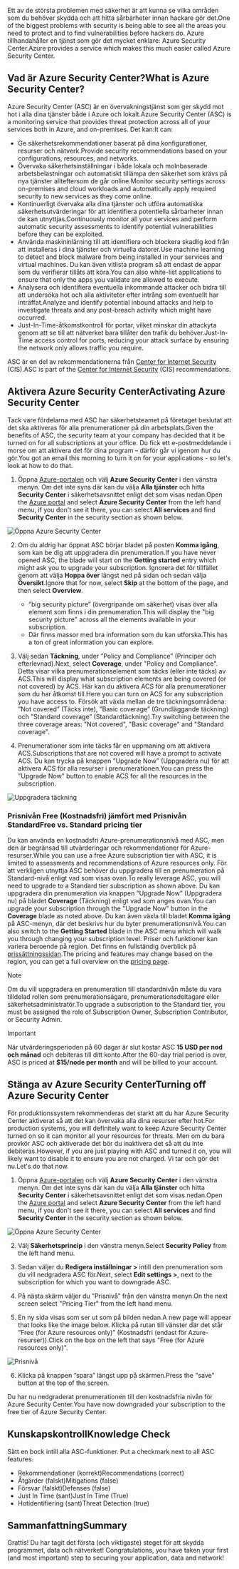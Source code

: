 <span data-ttu-id="6af31-101">Ett av de största problemen med säkerhet är att kunna se vilka områden som du behöver skydda och att hitta sårbarheter innan hackare gör det.</span><span class="sxs-lookup"><span data-stu-id="6af31-101">One of the biggest problems with security is being able to see all the areas you need to protect and to find vulnerabilities before hackers do.</span></span> <span data-ttu-id="6af31-102">Azure tillhandahåller en tjänst som gör det mycket enklare: Azure Security Center.</span><span class="sxs-lookup"><span data-stu-id="6af31-102">Azure provides a service which makes this much easier called Azure Security Center.</span></span>

## <a name="what-is-azure-security-center"></a><span data-ttu-id="6af31-103">Vad är Azure Security Center?</span><span class="sxs-lookup"><span data-stu-id="6af31-103">What is Azure Security Center?</span></span>

<span data-ttu-id="6af31-104">Azure Security Center (ASC) är en övervakningstjänst som ger skydd mot hot i alla dina tjänster både i Azure och lokalt.</span><span class="sxs-lookup"><span data-stu-id="6af31-104">Azure Security Center (ASC) is a monitoring service that provides threat protection across all of your services both in Azure, and on-premises.</span></span> <span data-ttu-id="6af31-105">Det kan:</span><span class="sxs-lookup"><span data-stu-id="6af31-105">It can:</span></span>

- <span data-ttu-id="6af31-106">Ge säkerhetsrekommendationer baserat på dina konfigurationer, resurser och nätverk.</span><span class="sxs-lookup"><span data-stu-id="6af31-106">Provide security recommendations based on your configurations, resources, and networks.</span></span>
- <span data-ttu-id="6af31-107">Övervaka säkerhetsinställningar i både lokala och molnbaserade arbetsbelastningar och automatiskt tillämpa den säkerhet som krävs på nya tjänster allteftersom de går online.</span><span class="sxs-lookup"><span data-stu-id="6af31-107">Monitor security settings across on-premises and cloud workloads and automatically apply required security to new services as they come online.</span></span>
- <span data-ttu-id="6af31-108">Kontinuerligt övervaka alla dina tjänster och utföra automatiska säkerhetsutvärderingar för att identifiera potentiella sårbarheter innan de kan utnyttjas.</span><span class="sxs-lookup"><span data-stu-id="6af31-108">Continuously monitor all your services and perform automatic security assessments to identify potential vulnerabilities before they can be exploited.</span></span>
- <span data-ttu-id="6af31-109">Använda maskininlärning till att identifiera och blockera skadlig kod från att installeras i dina tjänster och virtuella datorer.</span><span class="sxs-lookup"><span data-stu-id="6af31-109">Use machine learning to detect and block malware from being installed in your services and virtual machines.</span></span> <span data-ttu-id="6af31-110">Du kan även vitlista program så att endast de appar som du verifierar tillåts att köra.</span><span class="sxs-lookup"><span data-stu-id="6af31-110">You can also white-list applications to ensure that only the apps you validate are allowed to execute.</span></span>
- <span data-ttu-id="6af31-111">Analysera och identifiera eventuella inkommande attacker och bidra till att undersöka hot och alla aktiviteter efter intrång som eventuellt har inträffat.</span><span class="sxs-lookup"><span data-stu-id="6af31-111">Analyze and identify potential inbound attacks and help to investigate threats and any post-breach activity which might have occurred.</span></span>
- <span data-ttu-id="6af31-112">Just-In-Time-åtkomstkontroll för portar, vilket minskar din attackyta genom att se till att nätverket bara tillåter den trafik du behöver.</span><span class="sxs-lookup"><span data-stu-id="6af31-112">Just-In-Time access control for ports, reducing your attack surface by ensuring the network only allows traffic you require.</span></span>

<span data-ttu-id="6af31-113">ASC är en del av rekommendationerna från [Center for Internet Security](https://www.cisecurity.org/cis-benchmarks/) (CIS).</span><span class="sxs-lookup"><span data-stu-id="6af31-113">ASC is part of the [Center for Internet Security](https://www.cisecurity.org/cis-benchmarks/) (CIS) recommendations.</span></span>

## <a name="activating-azure-security-center"></a><span data-ttu-id="6af31-114">Aktivera Azure Security Center</span><span class="sxs-lookup"><span data-stu-id="6af31-114">Activating Azure Security Center</span></span>

<span data-ttu-id="6af31-115">Tack vare fördelarna med ASC har säkerhetsteamet på företaget beslutat att det ska aktiveras för alla prenumerationer på din arbetsplats.</span><span class="sxs-lookup"><span data-stu-id="6af31-115">Given the benefits of ASC, the security team at your company has decided that it be turned on for all subscriptions at your office.</span></span> <span data-ttu-id="6af31-116">Du fick ett e-postmeddelande i morse om att aktivera det för dina program – därför går vi igenom hur du gör.</span><span class="sxs-lookup"><span data-stu-id="6af31-116">You got an email this morning to turn it on for your applications - so let's look at how to do that.</span></span>

1. <span data-ttu-id="6af31-117">Öppna [Azure-portalen](https://portal.azure.com?azure-portal=true) och välj **Azure Security Center** i den vänstra menyn. Om det inte syns där kan du välja **Alla tjänster** och hitta **Security Center** i säkerhetsavsnittet enligt det som visas nedan.</span><span class="sxs-lookup"><span data-stu-id="6af31-117">Open the [Azure portal](https://portal.azure.com?azure-portal=true) and select **Azure Security Center** from the left hand menu, if you don't see it there, you can select **All services** and find **Security Center** in the security section as shown below.</span></span>

![Öppna Azure Security Center](../media-draft/ASC-Menu.png)

2. <span data-ttu-id="6af31-119">Om du aldrig har öppnat ASC börjar bladet på posten **Komma igång**, som kan be dig att uppgradera din prenumeration.</span><span class="sxs-lookup"><span data-stu-id="6af31-119">If you have never opened ASC, the blade will start on the **Getting started** entry which might ask you to upgrade your subscription.</span></span> <span data-ttu-id="6af31-120">Ignorera det för tillfället genom att välja **Hoppa över** längst ned på sidan och sedan välja **Översikt**.</span><span class="sxs-lookup"><span data-stu-id="6af31-120">Ignore that for now, select **Skip** at the bottom of the page, and then select **Overview**.</span></span>
    - <span data-ttu-id="6af31-121">”big security picture” (övergripande om säkerhet) visas över alla element som finns i din prenumeration.</span><span class="sxs-lookup"><span data-stu-id="6af31-121">This will display the "big security picture" across all the elements available in your subscription.</span></span>
    - <span data-ttu-id="6af31-122">Där finns massor med bra information som du kan utforska.</span><span class="sxs-lookup"><span data-stu-id="6af31-122">This has a ton of great information you can explore.</span></span>

3. <span data-ttu-id="6af31-123">Välj sedan **Täckning**, under ”Policy and Compliance” (Principer och efterlevnad).</span><span class="sxs-lookup"><span data-stu-id="6af31-123">Next, select **Coverage**, under "Policy and Compliance".</span></span> <span data-ttu-id="6af31-124">Detta visar vilka prenumerationselement som täcks (eller inte täcks) av ACS.</span><span class="sxs-lookup"><span data-stu-id="6af31-124">This will display what subscription elements are being covered (or not covered) by ACS.</span></span> <span data-ttu-id="6af31-125">Här kan du aktivera ACS för alla prenumerationer som du har åtkomst till.</span><span class="sxs-lookup"><span data-stu-id="6af31-125">Here you can turn on ACS for any subscription you have access to.</span></span> <span data-ttu-id="6af31-126">Försök att växla mellan de tre täckningsområdena: ”Not covered” (Täcks inte), ”Basic coverage” (Grundläggande täckning) och ”Standard coverage” (Standardtäckning).</span><span class="sxs-lookup"><span data-stu-id="6af31-126">Try switching between the three coverage areas: "Not covered", "Basic coverage" and "Standard coverage".</span></span>

4. <span data-ttu-id="6af31-127">Prenumerationer som inte täcks får en uppmaning om att aktivera ACS.</span><span class="sxs-lookup"><span data-stu-id="6af31-127">Subscriptions that are not covered will have a prompt to activate ACS.</span></span> <span data-ttu-id="6af31-128">Du kan trycka på knappen ”Upgrade Now” (Uppgradera nu) för att aktivera ACS för alla resurser i prenumerationen.</span><span class="sxs-lookup"><span data-stu-id="6af31-128">You can press the "Upgrade Now" button to enable ACS for all the resources in the subscription.</span></span>

![Uppgradera täckning](../media-draft/Upgrade-Now.png)

### <a name="free-vs-standard-pricing-tier"></a><span data-ttu-id="6af31-130">Prisnivån Free (Kostnadsfri) jämfört med Prisnivån Standard</span><span class="sxs-lookup"><span data-stu-id="6af31-130">Free vs. Standard pricing tier</span></span>

<span data-ttu-id="6af31-131">Du kan använda en kostnadsfri Azure-prenumerationsnivå med ASC, men den är begränsad till utvärderingar och rekommendationer för Azure-resurser.</span><span class="sxs-lookup"><span data-stu-id="6af31-131">While you can use a free Azure subscription tier with ASC, it is limited to assessments and recommendations of Azure resources only.</span></span> <span data-ttu-id="6af31-132">För att verkligen utnyttja ASC behöver du uppgradera till en prenumeration på Standard-nivå enligt vad som visas ovan.</span><span class="sxs-lookup"><span data-stu-id="6af31-132">To really leverage ASC, you will need to upgrade to a Standard tier subscription as shown above.</span></span> <span data-ttu-id="6af31-133">Du kan uppgradera din prenumeration via knappen ”Upgrade Now” (Uppgradera nu) på bladet **Coverage** (Täckning) enligt vad som anges ovan.</span><span class="sxs-lookup"><span data-stu-id="6af31-133">You can upgrade your subscription through the "Upgrade Now" button in the **Coverage** blade as noted above.</span></span> <span data-ttu-id="6af31-134">Du kan även växla till bladet **Komma igång** på ASC-menyn, där det beskrivs hur du byter prenumerationsnivå.</span><span class="sxs-lookup"><span data-stu-id="6af31-134">You can also switch to the **Getting Started** blade in the ASC menu which will walk you through changing your subscription level.</span></span> <span data-ttu-id="6af31-135">Priser och funktioner kan variera beroende på region. Det finns en fullständig överblick på [prissättningssidan](https://azure.microsoft.com/en-us/pricing/details/security-center/).</span><span class="sxs-lookup"><span data-stu-id="6af31-135">The pricing and features may change based on the region, you can get a full overview on the [pricing page](https://azure.microsoft.com/en-us/pricing/details/security-center/).</span></span> 

> [!NOTE]
> <span data-ttu-id="6af31-136">Om du vill uppgradera en prenumeration till standardnivån måste du vara tilldelad rollen som prenumerationsägare, prenumerationsdeltagare eller säkerhetsadministratör.</span><span class="sxs-lookup"><span data-stu-id="6af31-136">To upgrade a subscription to the Standard tier, you must be assigned the role of Subscription Owner, Subscription Contributor, or Security Admin.</span></span>

> [!IMPORTANT]
> <span data-ttu-id="6af31-137">När utvärderingsperioden på 60 dagar är slut kostar ASC **15 USD per nod och månad** och debiteras till ditt konto.</span><span class="sxs-lookup"><span data-stu-id="6af31-137">After the 60-day trial period is over, ASC is priced at **$15/node per month** and will be billed to your account.</span></span>

## <a name="turning-off-azure-security-center"></a><span data-ttu-id="6af31-138">Stänga av Azure Security Center</span><span class="sxs-lookup"><span data-stu-id="6af31-138">Turning off Azure Security Center</span></span>

<span data-ttu-id="6af31-139">För produktionssystem rekommenderas det starkt att du har Azure Security Center aktiverat så att det kan övervaka alla dina resurser efter hot.</span><span class="sxs-lookup"><span data-stu-id="6af31-139">For production systems, you will definitely want to keep Azure Security Center turned on so it can monitor all your resources for threats.</span></span> <span data-ttu-id="6af31-140">Men om du bara provkör ASC och aktiverade det bör du inaktivera det så att du inte debiteras.</span><span class="sxs-lookup"><span data-stu-id="6af31-140">However, if you are just playing with ASC and turned it on, you will likely want to disable it to ensure you are not charged.</span></span> <span data-ttu-id="6af31-141">Vi tar och gör det nu.</span><span class="sxs-lookup"><span data-stu-id="6af31-141">Let's do that now.</span></span>

1. <span data-ttu-id="6af31-142">Öppna [Azure-portalen](https://portal.azure.com?azure-portal=true) och välj **Azure Security Center** i den vänstra menyn. Om det inte syns där kan du välja **Alla tjänster** och hitta **Security Center** i säkerhetsavsnittet enligt det som visas nedan.</span><span class="sxs-lookup"><span data-stu-id="6af31-142">Open the [Azure portal](https://portal.azure.com?azure-portal=true) and select **Azure Security Center** from the left hand menu, if you don't see it there, you can select **All services** and find **Security Center** in the security section as shown below.</span></span>

![Öppna Azure Security Center](../media-draft/ASC-Menu.png)

2. <span data-ttu-id="6af31-144">Välj **Säkerhetsprincip** i den vänstra menyn.</span><span class="sxs-lookup"><span data-stu-id="6af31-144">Select **Security Policy** from the left hand menu.</span></span>

3. <span data-ttu-id="6af31-145">Sedan väljer du **Redigera inställningar >** intill den prenumeration som du vill nedgradera ASC för.</span><span class="sxs-lookup"><span data-stu-id="6af31-145">Next, select **Edit settings >**, next to the subscription for which you want to downgrade ASC.</span></span>

4. <span data-ttu-id="6af31-146">På nästa skärm väljer du ”Prisnivå” från den vänstra menyn.</span><span class="sxs-lookup"><span data-stu-id="6af31-146">On the next screen select "Pricing Tier" from the left hand menu.</span></span>

5. <span data-ttu-id="6af31-147">En ny sida visas som ser ut som på bilden nedan.</span><span class="sxs-lookup"><span data-stu-id="6af31-147">A new page will appear that looks like the image below.</span></span> <span data-ttu-id="6af31-148">Klicka på rutan till vänster där det står ”Free (for Azure resources only)” (Kostnadsfri (endast för Azure-resurser)).</span><span class="sxs-lookup"><span data-stu-id="6af31-148">Click on the box on the left that says "Free (for Azure resources only)".</span></span>

![Prisnivå](../media-draft/Pricing-Tier.png)

6. <span data-ttu-id="6af31-150">Klicka på knappen ”spara” längst upp på skärmen.</span><span class="sxs-lookup"><span data-stu-id="6af31-150">Press the "save" button at the top of the screen.</span></span>

<span data-ttu-id="6af31-151">Du har nu nedgraderat prenumerationen till den kostnadsfria nivån för Azure Security Center.</span><span class="sxs-lookup"><span data-stu-id="6af31-151">You have now downgraded your subscription to the free tier of Azure Security Center.</span></span>

## <a name="knowledge-check"></a><span data-ttu-id="6af31-152">Kunskapskontroll</span><span class="sxs-lookup"><span data-stu-id="6af31-152">Knowledge Check</span></span>
<span data-ttu-id="6af31-153"><!-- TODO: move into yaml --> Sätt en bock intill alla ASC-funktioner.</span><span class="sxs-lookup"><span data-stu-id="6af31-153"><!-- TODO: move into yaml --> Put a checkmark next to all ASC features.</span></span>

* <span data-ttu-id="6af31-154">Rekommendationer (korrekt)</span><span class="sxs-lookup"><span data-stu-id="6af31-154">Recommendations (correct)</span></span>
* <span data-ttu-id="6af31-155">Åtgärder (falskt)</span><span class="sxs-lookup"><span data-stu-id="6af31-155">Mitigations (false)</span></span>
* <span data-ttu-id="6af31-156">Försvar (falskt)</span><span class="sxs-lookup"><span data-stu-id="6af31-156">Defenses (false)</span></span>
* <span data-ttu-id="6af31-157">Just In Time (sant)</span><span class="sxs-lookup"><span data-stu-id="6af31-157">Just In Time (True)</span></span>
* <span data-ttu-id="6af31-158">Hotidentifiering (sant)</span><span class="sxs-lookup"><span data-stu-id="6af31-158">Threat Detection (true)</span></span>

## <a name="summary"></a><span data-ttu-id="6af31-159">Sammanfattning</span><span class="sxs-lookup"><span data-stu-id="6af31-159">Summary</span></span>

<span data-ttu-id="6af31-160"><!-- TODO: need link to module --> Grattis! Du har tagit det första (och viktigaste) steget för att skydda programmet, data och nätverket!</span><span class="sxs-lookup"><span data-stu-id="6af31-160"><!-- TODO: need link to module --> Congratulations, you have taken your first (and most important) step to securing your application, data and network!</span></span> <!--If you want to learn more about Azure Security Center, you can go through the **Protect your resources with Azure Security Center** learning module.-->
